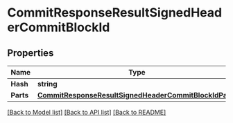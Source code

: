 # CommitResponseResultSignedHeaderCommitBlockId

## Properties

Name | Type | Description | Notes
------------ | ------------- | ------------- | -------------
**Hash** | **string** |  | 
**Parts** | [**CommitResponseResultSignedHeaderCommitBlockIdParts**](CommitResponse_result_signed_header_commit_block_id_parts.md) |  | 

[[Back to Model list]](../README.md#documentation-for-models) [[Back to API list]](../README.md#documentation-for-api-endpoints) [[Back to README]](../README.md)


